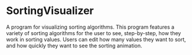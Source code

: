 # SortingVisualizer
A program for visualizing sorting algorithms.
This program features a variety of sorting algorithms for the user to see, step-by-step, how they work in sorting values.
Users can edit how many values they want to sort, and how quickly they want to see the sorting animation.
